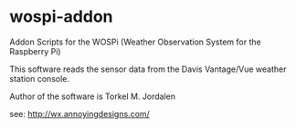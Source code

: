 # wospi-addon

Addon Scripts for the WOSPi (Weather Observation System for the Raspberry Pi)

This software reads the sensor data from the Davis Vantage/Vue weather station console.

Author of the software is Torkel M. Jordalen

see: http://wx.annoyingdesigns.com/



